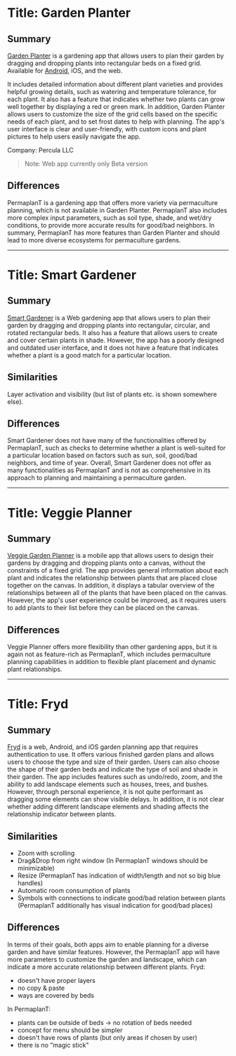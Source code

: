 # Title: Garden Planter

## Summary

[Garden Planter](https://planter.garden/gardens) is a gardening app that allows users to plan their garden by dragging and dropping plants into rectangular beds on a fixed grid.
Available for [Android](https://play.google.com/store/apps/details?id=com.perculacreative.peter.gardenplanner), iOS, and the web.

It includes detailed information about different plant varieties and provides helpful growing details, such as watering and temperature tolerance, for each plant.
It also has a feature that indicates whether two plants can grow well together by displaying a red or green mark.
In addition, Garden Planter allows users to customize the size of the grid cells based on the specific needs of each plant, and to set frost dates to help with planning.
The app's user interface is clear and user-friendly, with custom icons and plant pictures to help users easily navigate the app.

Company: Percula LLC

> Note: Web app currently only Beta version

## Differences

PermaplanT is a gardening app that offers more variety via permaculture planning, which is not available in Garden Planter.
PermaplanT also includes more complex input parameters, such as soil type, shade, and wet/dry conditions, to provide more accurate results for good/bad neighbors.
In summary, PermaplanT has more features than Garden Planter and should lead to more diverse ecosystems for permaculture gardens.

---

# Title: Smart Gardener

## Summary

[Smart Gardener](https://www.smartgardener.com/) is a Web gardening app that allows users to plan their garden by dragging and dropping plants into rectangular, circular, and rotated rectangular beds.
It also has a feature that allows users to create and cover certain plants in shade.
However, the app has a poorly designed and outdated user interface, and it does not have a feature that indicates whether a plant is a good match for a particular location.

## Similarities

Layer activation and visibility (but list of plants etc. is shown somewhere else).

## Differences

Smart Gardener does not have many of the functionalities offered by PermaplanT, such as checks to determine whether a plant is well-suited for a particular location based on factors such as sun, soil, good/bad neighbors, and time of year.
Overall, Smart Gardener does not offer as many functionalities as PermaplanT and is not as comprehensive in its approach to planning and maintaining a permaculture garden.

---

# Title: Veggie Planner

## Summary

[Veggie Garden Planner](https://play.google.com/store/apps/details?id=com.bentosoftware.gartenplaner&hl=gsw&gl=US) is a mobile app that allows users to design their gardens by dragging and dropping plants onto a canvas, without the constraints of a fixed grid.
The app provides general information about each plant and indicates the relationship between plants that are placed close together on the canvas.
In addition, it displays a tabular overview of the relationships between all of the plants that have been placed on the canvas.
However, the app's user experience could be improved, as it requires users to add plants to their list before they can be placed on the canvas.

## Differences

Veggie Planner offers more flexibility than other gardening apps, but it is again not as feature-rich as PermaplanT, which includes permaculture planning capabilities in addition to flexible plant placement and dynamic plant relationships.

---

# Title: Fryd

## Summary

[Fryd](https://fryd.app/) is a web, Android, and iOS garden planning app that requires authentication to use.
It offers various finished garden plans and allows users to choose the type and size of their garden.
Users can also choose the shape of their garden beds and indicate the type of soil and shade in their garden.
The app includes features such as undo/redo, zoom, and the ability to add landscape elements such as houses, trees, and bushes.
However, through personal experience, it is not quite performant as dragging some elements can show visible delays.
In addition, it is not clear whether adding different landscape elements and shading affects the relationship indicator between plants.

## Similarities

- Zoom with scrolling
- Drag&Drop from right window (In PermaplanT windows should be minimizable)
- Resize (PermaplanT has indication of width/length and not so big blue handles)
- Automatic room consumption of plants
- Symbols with connections to indicate good/bad relation between plants (PermaplanT additionally has visual indication for good/bad places)

## Differences

In terms of their goals, both apps aim to enable planning for a diverse garden and have similar features.
However, the PermaplanT app will have more parameters to customize the garden and landscape, which can indicate a more accurate relationship between different plants.
Fryd:

- doesn't have proper layers
- no copy & paste
- ways are covered by beds

In PermaplanT:

- plants can be outside of beds -> no rotation of beds needed
- concept for menu should be simpler
- doesn't have rows of plants (but only areas if chosen by user)
- there is no "magic stick"
